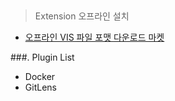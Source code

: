 ## 
> Extension 오프라인 설치
* [오프라인 VIS 파일 포맷 다운로드 마켓](https://marketplace.visualstudio.com/)


###. Plugin List 
* Docker
* GitLens
